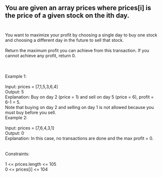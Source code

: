 ## You are given an array prices where prices[i] is the price of a given stock on the ith day. <br> <br> 
You want to maximize your profit by choosing a single day to buy one stock and choosing a different day in the future to sell that stock. <br> <br> 
Return the maximum profit you can achieve from this transaction. If you cannot achieve any profit, return 0. <br> <br> <br> <br> 
Example 1: <br> <br> 
Input: prices = [7,1,5,3,6,4] <br> 
Output: 5 <br> 
Explanation: Buy on day 2 (price = 1) and sell on day 5 (price = 6), profit = 6-1 = 5. <br> 
Note that buying on day 2 and selling on day 1 is not allowed because you must buy before you sell. <br> 
Example 2: <br> <br> 
Input: prices = [7,6,4,3,1] <br> 
Output: 0 <br> 
Explanation: In this case, no transactions are done and the max profit = 0. <br> <br> <br> 
Constraints: <br> <br> 
1 <= prices.length <= 105 <br> 
0 <= prices[i] <= 104 <br> 
